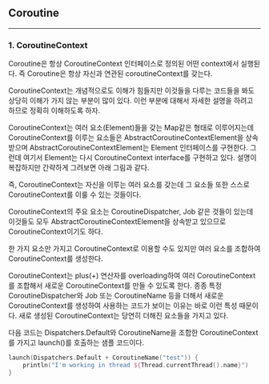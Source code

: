## Coroutine

---

### 1. CoroutineContext

Coroutine은 항상 CoroutineContext 인터페이스로 정의된 어떤 context에서 실행된다. 즉 Coroutine은 항상 자신과 연관된 coroutineContext를 갖는다.

CoroutineContext는 개념적으로도 이해가 힘들지만 이것들을 다루는 코드들을 봐도 상당히 이해가 가지 않는 부분이 많이 있다. 이런 부분에 대해서 
자세한 설명을 하려고 하므로 정확히 이해하도록 하자.

CoroutineContext는 여러 요소(Element)들을 갖는 Map같은 형태로 이루어지는데 CoroutineContext를 이루는 요소들은 AbstractCoroutineContextElement을 상속받으며 
AbstractCoroutineContextElement는 Element 인터페이스를 구현한다. 그런데 여기서 Element는 다시 CoroutineContext interface를 구현하고 있다.
설명이 복잡하지만 간략하게 그려보면 아래 그림과 같다.

[]()

즉, CoroutineContext는 자신을 이루는 여러 요소를 갖는데 그 요소들 또한 스스로 CoroutineContext를 이룰 수 있는 것들이다. 

CoroutineContext의 주요 요소는 CoroutineDispatcher, Job 같은 것들이 있는데 이것들도 모두 AbstractCoroutineContextElement을 상속받고 있으므로 CoroutineContext이기도 하다.

한 가지 요소만 가지고 CoroutineContext로 이용할 수도 있지만 여러 요소를 조합하여 CoroutineContext를 생성한다.

CoroutineContext는 plus(+) 연산자를 overloading하여 여러 CoroutineContext를 조합해서 새로운 CoroutineContext를 만들 수 있도록 한다.
종종 특정 CoroutineDispatcher와 Job 또는 CoroutineName 등을 더해서 새로운 CoroutineContext를 생성하여 사용하는 코드가 보이는 이유는 바로 이런 특성 때문이다.
새로 생성된 CoroutineContext는 당연히 더해진 요소들을 가지고 있다.

다음 코드는 Dispatchers.Default와 CoroutineName을 조합한 CoroutineContext를 가지고 launch()를 호출하는 샘플 코드이다.

```kotlin
launch(Dispatchers.Default + CoroutineName("test")) {
    println("I'm working in thread ${Thread.currentThread().name}")
}
```

